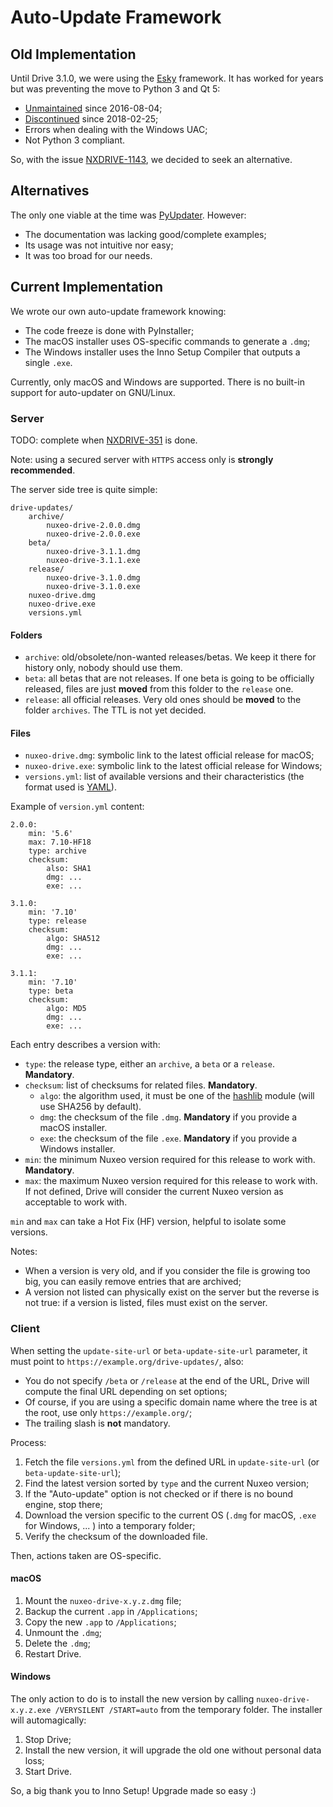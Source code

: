 # Auto-Update Framework

## Old Implementation

Until Drive 3.1.0, we were using the [Esky](https://pypi.org/project/esky/) framework. It has worked for years but was preventing the move to Python 3 and Qt 5:
- [Unmaintained](https://github.com/cloudmatrix/esky/commit/d0a107f6d672fd49a2aafe9581bbcdb73fbf9c6b) since 2016-08-04;
- [Discontinued](https://github.com/cloudmatrix/esky/commit/6fde3201f0335064931a6c7f7847fc5ad39001b4) since 2018-02-25;
- Errors when dealing with the Windows UAC;
- Not Python 3 compliant.

So, with the issue [NXDRIVE-1143](https://jira.nuxeo.com/browse/NXDRIVE-1143), we decided to seek an alternative.

## Alternatives

The only one viable at the time was [PyUpdater](http://www.pyupdater.org/). However:
- The documentation was lacking good/complete examples;
- Its usage was not intuitive nor easy;
- It was too broad for our needs.

## Current Implementation

We wrote our own auto-update framework knowing:
- The code freeze is done with PyInstaller;
- The macOS installer uses OS-specific commands to generate a `.dmg`;
- The Windows installer uses the Inno Setup Compiler that outputs a single `.exe`.

Currently, only macOS and Windows are supported.
There is no built-in support for auto-updater on GNU/Linux.

### Server

TODO: complete when [NXDRIVE-351](https://jira.nuxeo.com/browse/NXDRIVE-351) is done.

Note: using a secured server with `HTTPS` access only is **strongly recommended**.

The server side tree is quite simple:

    drive-updates/
        archive/
            nuxeo-drive-2.0.0.dmg
            nuxeo-drive-2.0.0.exe
        beta/
            nuxeo-drive-3.1.1.dmg
            nuxeo-drive-3.1.1.exe
        release/
            nuxeo-drive-3.1.0.dmg
            nuxeo-drive-3.1.0.exe
        nuxeo-drive.dmg
        nuxeo-drive.exe
        versions.yml

#### Folders

- `archive`: old/obsolete/non-wanted releases/betas. We keep it there for history only, nobody should use them.
- `beta`: all betas that are not releases. If one beta is going to be officially released, files are just **moved** from this folder to the `release` one.
- `release`: all official releases. Very old ones should be **moved** to the folder `archives`. The TTL is not yet decided.

#### Files

- `nuxeo-drive.dmg`: symbolic link to the latest official release for macOS;
- `nuxeo-drive.exe`: symbolic link to the latest official release for Windows;
- `versions.yml`: list of available versions and their characteristics (the format used is [YAML](http://yaml.org/)).

Example of `version.yml` content:

    2.0.0:
        min: '5.6'
        max: 7.10-HF18
        type: archive
        checksum:
            also: SHA1
            dmg: ...
            exe: ...

    3.1.0:
        min: '7.10'
        type: release
        checksum:
            algo: SHA512
            dmg: ...
            exe: ...

    3.1.1:
        min: '7.10'
        type: beta
        checksum:
            algo: MD5
            dmg: ...
            exe: ...

Each entry describes a version with:
- `type`: the release type, either an `archive`, a `beta` or a `release`. **Mandatory**.
- `checksum`: list of checksums for related files. **Mandatory**.
    - `algo`: the algorithm used, it must be one of the [hashlib](https://docs.python.org/2/library/hashlib.html) module (will use SHA256 by default).
    - `dmg`: the checksum of the file `.dmg`. **Mandatory** if you provide a macOS installer.
    - `exe`: the checksum of the file `.exe`. **Mandatory** if you provide a Windows installer.
- `min`: the minimum Nuxeo version required for this release to work with. **Mandatory**.
- `max`: the maximum Nuxeo version required for this release to work with. If not defined, Drive will consider the current Nuxeo version as acceptable to work with.

`min` and `max` can take a Hot Fix (HF) version, helpful to isolate some versions.

Notes:
- When a version is very old, and if you consider the file is growing too big, you can easily remove entries that are archived;
- A version not listed can physically exist on the server but the reverse is not true: if a version is listed, files must exist on the server.

### Client

When setting the `update-site-url` or `beta-update-site-url` parameter, it must point to `https://example.org/drive-updates/`, also:
- You do not specify `/beta` or `/release` at the end of the URL, Drive will compute the final URL depending on set options;
- Of course, if you are using a specific domain name where the tree is at the root, use only `https://example.org/`;
- The trailing slash is **not** mandatory.

Process:
1. Fetch the file `versions.yml` from the defined URL in `update-site-url` (or `beta-update-site-url`);
2. Find the latest version sorted by `type` and the current Nuxeo version;
3. If the "Auto-update" option is not checked or if there is no bound engine, stop there;
4. Download the version specific to the current OS (`.dmg` for macOS, `.exe` for Windows, ... ) into a temporary folder;
5. Verify the checksum of the downloaded file.

Then, actions taken are OS-specific.

#### macOS

1. Mount the `nuxeo-drive-x.y.z.dmg` file;
2. Backup the current `.app` in `/Applications`;
3. Copy the new `.app` to `/Applications`;
5. Unmount the `.dmg`;
6. Delete the `.dmg`;
4. Restart Drive.

#### Windows

The only action to do is to install the new version by calling `nuxeo-drive-x.y.z.exe /VERYSILENT /START=auto` from the temporary folder.
The installer will automagically:

1. Stop Drive;
2. Install the new version, it will upgrade the old one without personal data loss;
3. Start Drive.

So, a big thank you to Inno Setup! Upgrade made so easy :)
